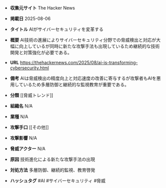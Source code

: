 - **収集元サイト**
The Hacker News

- **掲載日**
2025-08-06

- **タイトル**
AIがサイバーセキュリティを変革する

- **概要**
AI技術の進展によりサイバーセキュリティ分野での脅威検出と対応が大幅に向上しているが同時に新たな攻撃手法も出現しているため継続的な技術開発と対策強化が必要である。

- **URL**
https://thehackernews.com/2025/08/ai-is-transforming-cybersecurity.html

- **備考**
AIは脅威検出の精度向上と対応速度の改善に寄与するが攻撃者もAIを悪用しているため多層防御と継続的な監視教育が重要である。

- **分類**
[[脅威トレンド]]

- **組織名**
N/A

- **業種**
N/A

- **攻撃手口**
[[その他]]

- **攻撃影響**
N/A

- **脅威アクター**
N/A

- **原因**
技術進化による新たな攻撃手法の出現

- **対処方法**
多層防御、継続的監視、教育啓発

- **ハッシュタグ**
#AI #サイバーセキュリティ #脅威
